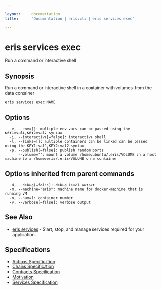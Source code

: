 ```yaml
---

layout:     documentation
title:      "Documentation | eris:cli | eris services exec"

---
```


# eris services exec

Run a command or interactive shell

## Synopsis

Run a command or interactive shell in a container with volumes-from the data container

```bash
eris services exec NAME
```

## Options

```
  -e, --env=[]: multiple env vars can be passed using the KEY1=val1,KEY2=val2 syntax
  -i, --interactive[=false]: interactive shell
  -l, --links=[]: multiple containers can be linked can be passed using the KEY1:val1,KEY2:val2 syntax
  -p, --publish[=false]: publish random ports
      --volume="": mount a volume /home/ubuntu/.eris/VOLUME on a host machine to a /home/eris/.eris/VOLUME on a container
```

## Options inherited from parent commands

```
  -d, --debug[=false]: debug level output
  -m, --machine="eris": machine name for docker-machine that is running VM
  -n, --num=1: container number
  -v, --verbose[=false]: verbose output
```

## See Also

* [eris services](https://docs.erisindustries.com/documentation/eris-cli/0.11.0/eris_services/)	 - Start, stop, and manage services required for your application.

## Specifications

* [Actions Specification](https://docs.erisindustries.com/documentation/eris-cli/0.11.0/actions_specification/)
* [Chains Specification](https://docs.erisindustries.com/documentation/eris-cli/0.11.0/chains_specification/)
* [Contracts Specification](https://docs.erisindustries.com/documentation/eris-cli/0.11.0/contracts_specification/)
* [Motivation](https://docs.erisindustries.com/documentation/eris-cli/0.11.0/motivation/)
* [Services Specification](https://docs.erisindustries.com/documentation/eris-cli/0.11.0/services_specification/)

